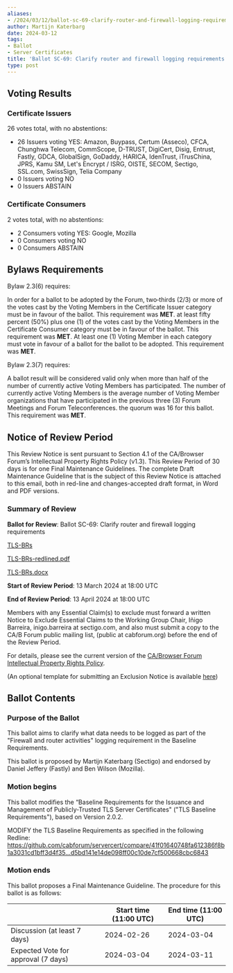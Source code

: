 ```yaml
---
aliases:
- /2024/03/12/ballot-sc-69-clarify-router-and-firewall-logging-requirements
author: Martijn Katerbarg
date: 2024-03-12
tags:
- Ballot
- Server Certificates
title: 'Ballot SC-69: Clarify router and firewall logging requirements'
type: post
---
```


## Voting Results

### Certificate Issuers

26 votes total, with no abstentions:

- 26 Issuers voting YES: Amazon, Buypass, Certum (Asseco), CFCA, Chunghwa Telecom, CommScope, D-TRUST, DigiCert, Disig, Entrust, Fastly, GDCA, GlobalSign, GoDaddy, HARICA, IdenTrust, iTrusChina, JPRS, Kamu SM, Let's Encrypt / ISRG, OISTE, SECOM, Sectigo, SSL.com, SwissSign, Telia Company
- 0 Issuers voting NO
- 0 Issuers ABSTAIN

### Certificate Consumers

2 votes total, with no abstentions:

- 2 Consumers voting YES: Google, Mozilla
- 0 Consumers voting NO
- 0 Consumers ABSTAIN

## Bylaws Requirements

Bylaw 2.3(6) requires:

In order for a ballot to be adopted by the Forum, two‐thirds (2/3) or more of the votes cast by the Voting Members in the Certificate Issuer category must be in favour of the ballot. This requirement was **MET**.
at least fifty percent (50%) plus one (1) of the votes cast by the Voting Members in the Certificate Consumer category must be in favour of the ballot. This requirement was **MET**.
At least one (1) Voting Member in each category must vote in favour of a ballot for the ballot to be adopted. This requirement was **MET**.

Bylaw 2.3(7) requires:

A ballot result will be considered valid only when more than half of the number of currently active Voting Members has participated. The number of currently active Voting Members is the average number of Voting Member organizations that have participated in the previous three (3) Forum Meetings and Forum Teleconferences.
the quorum was 16 for this ballot. This requirement was **MET**.

## Notice of Review Period

This Review Notice is sent pursuant to Section 4.1 of the CA/Browser Forum’s Intellectual Property Rights Policy (v1.3). This Review Period of 30 days is for one Final Maintenance Guidelines. The complete Draft Maintenance Guideline that is the subject of this Review Notice is attached to this email, both in red-line and changes-accepted draft format, in Word and PDF versions.

### Summary of Review

**Ballot for Review**: Ballot SC-69: Clarify router and firewall logging requirements

[TLS-BRs](BR.pdf)

[TLS-BRs-redlined.pdf](BR-redlined.pdf)

[TLS-BRs.docx](BR.docx)

**Start of Review Period**: 13 March 2024 at 18:00 UTC

**End of Review Period**: 13 April 2024 at 18:00 UTC

Members with any Essential Claim(s) to exclude must forward a written Notice to Exclude Essential Claims to the Working Group Chair, Iñigo Barreira, inigo.barreira at sectigo.com, and also must submit a copy to the CA/B Forum public mailing list, (public at cabforum.org) before the end of the Review Period.

For details, please see the current version of the [CA/Browser Forum Intellectual Property Rights Policy](/uploads/CABF-IPR-Policy-v.1.3_4APR18.pdf).

(An optional template for submitting an Exclusion Notice is available [here](/uploads/Template-for-Exclusion-Notice.pdf))

## Ballot Contents

### Purpose of the Ballot

This ballot aims to clarify what data needs to be logged as part of the "Firewall and router activities" logging requirement in the Baseline Requirements.

This ballot is proposed by Martijn Katerbarg (Sectigo) and endorsed by Daniel Jeffery (Fastly) and Ben Wilson (Mozilla).


### Motion begins

This ballot modifies the “Baseline Requirements for the Issuance and Management of Publicly-Trusted TLS Server Certificates" ("TLS Baseline Requirements"), based on Version 2.0.2.

MODIFY the TLS Baseline Requirements as specified in the following Redline: https://github.com/cabforum/servercert/compare/41f01640748fa612386f8b1a3031cd1bff3d4f35...d5bd141e14de098ff00c10de7cf500668cbc6843


### Motion ends

This ballot proposes a Final Maintenance Guideline. The procedure for this ballot is as follows:

|                                     | Start time (11:00 UTC) | End time (11:00 UTC) |
| ----------------------------------- | --------------------- | ------------------- |
| Discussion (at least 7 days)        | 2024-02-26            | 2024-03-04          |
| Expected Vote for approval (7 days) | 2024-03-04            | 2024-03-11          |
